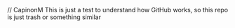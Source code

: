 // CapinonM
This is just a test to understand how GitHub works, so this repo is just trash or something similar
